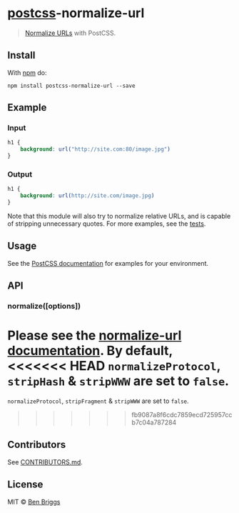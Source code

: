 # [postcss][postcss]-normalize-url

> [Normalize URLs](https://github.com/sindresorhus/normalize-url) with PostCSS.

## Install

With [npm](https://npmjs.org/package/postcss-normalize-url) do:

```
npm install postcss-normalize-url --save
```

## Example

### Input

```css
h1 {
    background: url("http://site.com:80/image.jpg")
}
```

### Output

```css
h1 {
    background: url(http://site.com/image.jpg)
}
```

Note that this module will also try to normalize relative URLs, and is capable
of stripping unnecessary quotes. For more examples, see the [tests](test.js).

## Usage

See the [PostCSS documentation](https://github.com/postcss/postcss#usage) for
examples for your environment.

## API

### normalize([options])

Please see the [normalize-url documentation][docs]. By default,
<<<<<<< HEAD
`normalizeProtocol`, `stripHash` & `stripWWW` are set to `false`.
=======
`normalizeProtocol`, `stripFragment` & `stripWWW` are set to `false`.
>>>>>>> fb9087a8f6cdc7859ecd725957ccb7c04a787284

## Contributors

See [CONTRIBUTORS.md](https://github.com/cssnano/cssnano/blob/master/CONTRIBUTORS.md).

## License

MIT © [Ben Briggs](http://beneb.info)

[docs]: https://github.com/sindresorhus/normalize-url#options
[postcss]: https://github.com/postcss/postcss
